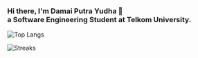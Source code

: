 ### Hi there, I'm Damai Putra Yudha 🫨 <br> a Software Engineering Student at Telkom University.


![Top Langs](https://github-readme-stats.vercel.app/api/top-langs/?username=restuzaki&hide_progress=false&theme=radical&layout=compact)

![Streaks](https://github-readme-streak-stats.herokuapp.com/?user=restuzaki&theme=radical&layout=compact)
